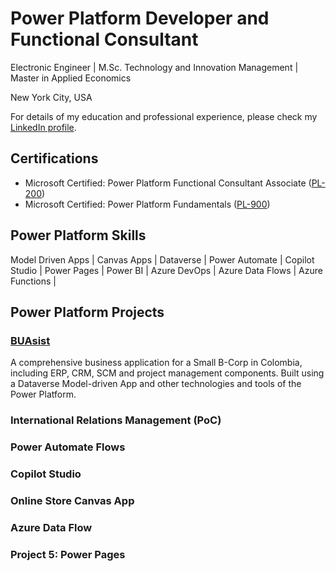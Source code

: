 # Power Platform Developer and Functional Consultant

Electronic Engineer | M.Sc. Technology and Innovation Management | Master in Applied Economics

New York City, USA

For details of my education and professional experience, please check my [LinkedIn profile](https://www.linkedin.com/in/camilo-villa-moreno). 

## Certifications
- Microsoft Certified: Power Platform Functional Consultant Associate ([PL-200](https://learn.microsoft.com/api/credentials/share/en-us/camilovillam/7E93DCEB794FFFD8?sharingId=2FEA0D547B3520DC)) 
- Microsoft Certified: Power Platform Fundamentals ([PL-900](https://learn.microsoft.com/api/credentials/share/en-us/camilovillam/512AE2FB181DCE59?sharingId=2FEA0D547B3520DC)) 
    
## Power Platform Skills
Model Driven Apps | Canvas Apps | Dataverse | Power Automate | Copilot Studio | Power Pages | Power BI | Azure DevOps | Azure Data Flows | Azure Functions |
  
## Power Platform Projects

### [BUAsist](https://camilovillam.github.io/projects/BUAsist)

A comprehensive business application for a Small B-Corp in Colombia, including ERP, CRM, SCM and project management components. Built using a Dataverse Model-driven App and other technologies and tools of the Power Platform.

### International Relations Management (PoC)

### Power Automate Flows

### Copilot Studio 

### Online Store Canvas App

### Azure Data Flow

### Project 5: Power Pages
